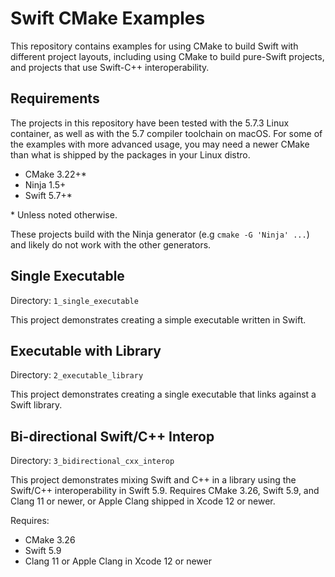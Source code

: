 # Swift CMake Examples

This repository contains examples for using CMake to build Swift with different
project layouts, including using CMake to build pure-Swift projects, and
projects that use Swift-C++ interoperability.

## Requirements

The projects in this repository have been tested with the 5.7.3 Linux container,
as well as with the 5.7 compiler toolchain on macOS. For some of the examples
with more advanced usage, you may need a newer CMake than what is shipped by
the packages in your Linux distro.

 - CMake 3.22+\*
 - Ninja 1.5+
 - Swift 5.7+\*

\* Unless noted otherwise.

These projects build with the Ninja generator (e.g `cmake -G 'Ninja' ...`) and
likely do not work with the other generators.

## Single Executable

Directory: `1_single_executable`

This project demonstrates creating a simple executable written in Swift.

## Executable with Library

Directory: `2_executable_library`

This project demonstrates creating a single executable that links against a
Swift library.

## Bi-directional Swift/C++ Interop

Directory: `3_bidirectional_cxx_interop`

This project demonstrates mixing Swift and C++ in a library using the Swift/C++
interoperability in Swift 5.9. Requires CMake 3.26, Swift 5.9, and Clang 11 or
newer, or Apple Clang shipped in Xcode 12 or newer.

Requires:

 - CMake 3.26
 - Swift 5.9
 - Clang 11 or Apple Clang in Xcode 12 or newer
